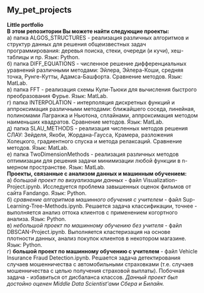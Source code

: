 ## My_pet_projects
**Little portfolio**<br>
**В этом репозитории Вы можете найти следующие проекты:**<br>
а) папка ALGOS_STRUCTURES - реализация различных алгоритмов и структур данных для решения общеизвестных задач программирования:
деревья поиска, стеки, очереди (и кучи), хеш-таблицы и пр. Язык: Python.<br>
б) папка DIFF_EQUATIONS - численное решение дифференциальных уравнений различными методами: Эйлера, Эйлера-Коши, средняя точка, Рунге-Кутты, Адамса-Башфорта.
Сравнение методов. Язык: MatLab.<br>
в) папка FFT - реализация схемы Кули-Тьюки для вычисления быстрого преобразования Фурье. Язык: MatLab.<br>
г) папка INTERPOLATION - интерполяция дискретных функций и аппроксимация различными методами: ближайшего соседа, линейная, полиномами Лагранжа и Ньютона,
сплайнами, аппроксимация методом наименьших квадратов. Сравнение методов. Язык: MatLab.<br>
д) папка SLAU_METHODS - реализация численных методов решения СЛАУ: Зейделя, Якоби, Жордана-Гаусса, Крамера, разложения Холецкого, градиентного спуска и метода релаксаций.
Сравнение методов. Язык: MatLab.<br>
е) папка TwoDimensionMethods - реализация различных методов оптимизации для решения задачи минимизации любой функции в n-мерном пространстве. Язык: MatLab.<br>
**Проекты, связанные с анализом данных и машинным обучением:**<br>
а) *большой проект по визуализации данных* - файл Visualization-Project.ipynb. Исследуется проблема завышенных оценок фильмов от сайта Fandango. Язык: Python.<br>
б) *сравнение алгоритмов машинного обучения с учителем* - файл Sup-Learning-Tree-Methods.ipynb. Решается задача классификации, точнее - выполняется анализ оттока
клиентов с применением когортного анализа. Язык: Python.<br>
в) *небольшой проект по машинному обучению без учителя* - файл DBSCAN-Project.ipynb. Выполняется кластеризация на основе плотности данных, анализ покупок
клиентов в некотором магазине. Язык: Python.<br>
г) **большой проект по машинному обучению с учителем** - файл Vehicle Insurance Fraud Detection.ipynb. Решается задача детектирования случаев мошенничества
с автомобильными страховками (т.е. случаев мошенничества с целью получения страховой выплаты). Побочная задача -  избавиться от дисбаланса классов. *Данный проект
был достойно оценен Middle Data Scientist'ами Сбера и Билайн.*<br>
